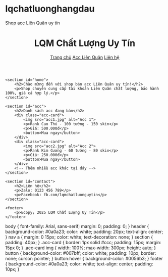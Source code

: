 # lqchatluonghangdau
Shop acc Liên Quân uy tín
<!DOCTYPE html>
<html lang="vi">
<head>
    <meta charset="UTF-8">
    <meta name="viewport" content="width=device-width, initial-scale=1.0">
    <title>LQM Chất Lượng Uy Tín</title>
    <link rel="stylesheet" href="style.css">
</head>
<body>
    <header>
        <h1>LQM Chất Lượng Uy Tín</h1>
        <nav>
            <a href="#home">Trang chủ</a>
            <a href="#acc">Acc Liên Quân</a>
            <a href="#contact">Liên hệ</a>
        </nav>
    </header>

    <section id="home">
        <h2>Chào mừng đến với shop bán acc Liên Quân uy tín!</h2>
        <p>Shop chuyên cung cấp tài khoản Liên Quân chất lượng, bảo hành 100%, giá cả hợp lý.</p>
    </section>

    <section id="acc">
        <h2>Danh sách acc đang bán</h2>
        <div class="acc-card">
            <img src="acc1.jpg" alt="Acc 1">
            <p>Rank Cao Thủ - 100 tướng - 150 skin</p>
            <p>Giá: 500.000đ</p>
            <button>Mua ngay</button>
        </div>
        <div class="acc-card">
            <img src="acc2.jpg" alt="Acc 2">
            <p>Rank Kim Cương - 60 tướng - 80 skin</p>
            <p>Giá: 250.000đ</p>
            <button>Mua ngay</button>
        </div>
        <!-- Thêm nhiều acc khác tại đây -->
    </section>

    <section id="contact">
        <h2>Liên hệ</h2>
        <p>Zalo: 0123 456 789</p>
        <p>Facebook: fb.com/lqmchatluonguytin</p>
    </section>

    <footer>
        <p>&copy; 2025 LQM Chất Lượng Uy Tín</p>
    </footer>
</body>
</html>
body {
    font-family: Arial, sans-serif;
    margin: 0;
    padding: 0;
}
header {
    background-color: #0a0a23;
    color: white;
    padding: 20px;
    text-align: center;
}
nav a {
    margin: 0 15px;
    color: white;
    text-decoration: none;
}
section {
    padding: 40px;
}
.acc-card {
    border: 1px solid #ccc;
    padding: 15px;
    margin: 15px 0;
}
.acc-card img {
    width: 100%;
    max-width: 300px;
    height: auto;
}
button {
    background-color: #007bff;
    color: white;
    padding: 10px;
    border: none;
    cursor: pointer;
}
button:hover {
    background-color: #0056b3;
}
footer {
    background-color: #0a0a23;
    color: white;
    text-align: center;
    padding: 10px;
}
